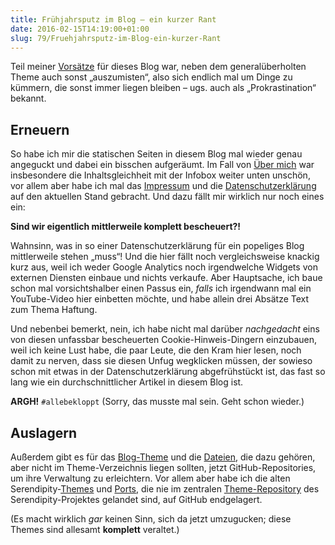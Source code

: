 ```yaml
---
title: Frühjahrsputz im Blog – ein kurzer Rant
date: 2016-02-15T14:19:00+01:00
slug: 79/Fruehjahrsputz-im-Blog-ein-kurzer-Rant
---
```


Teil meiner [Vorsätze](/archiv/67/Ausblick-2016.html) für dieses Blog war, neben dem generalüberholten Theme auch sonst „auszumisten“, also sich endlich mal um Dinge zu kümmern, die sonst immer liegen bleiben – ugs. auch als „Prokrastination“ bekannt.

## Erneuern

So habe ich mir die statischen Seiten in diesem Blog mal wieder genau angeguckt und dabei ein bisschen aufgeräumt. Im Fall von [Über mich](/about/) war insbesondere die Inhaltsgleichheit mit der Infobox weiter unten unschön, vor allem aber habe ich mal das [Impressum](/impressum/) und die [Datenschutzerklärung](/datenschutz/) auf den aktuellen Stand gebracht. Und dazu fällt mir wirklich nur noch eines ein:

**Sind wir eigentlich mittlerweile komplett bescheuert?!**

Wahnsinn, was in so einer Datenschutzerklärung für ein popeliges Blog mittlerweile stehen „muss“! Und die hier fällt noch vergleichsweise knackig kurz aus, weil ich weder Google Analytics noch irgendwelche Widgets von externen Diensten einbaue und nichts verkaufe. Aber Hauptsache, ich baue schon mal vorsichtshalber einen Passus ein, _falls_ ich irgendwann mal ein YouTube-Video hier einbetten möchte, und habe allein drei Absätze Text zum Thema Haftung.

Und nebenbei bemerkt, nein, ich habe nicht mal darüber _nachgedacht_ eins von diesen unfassbar bescheuerten Cookie-Hinweis-Dingern einzubauen, weil ich keine Lust habe, die paar Leute, die den Kram hier lesen, noch damit zu nerven, dass sie diesen Unfug wegklicken müssen, der sowieso schon mit etwas in der Datenschutzerklärung abgefrühstückt ist, das fast so lang wie ein durchschnittlicher Artikel in diesem Blog ist.

**ARGH!** `#allebekloppt` (Sorry, das musste mal sein. Geht schon wieder.)

## Auslagern

Außerdem gibt es für das [Blog-Theme](https://github.com/yellowled/blog-theme) und die [Dateien](https://github.com/yellowled/blog-root), die dazu gehören, aber nicht im Theme-Verzeichnis liegen sollten, jetzt GitHub-Repositories, um ihre Verwaltung zu erleichtern. Vor allem aber habe ich die alten Serendipity-[Themes](https://github.com/yellowled/serendipity-themes) und [Ports](https://github.com/yellowled/serendipity-ports), die nie im zentralen [Theme-Repository](http://spartacus.s9y.org/index.php?mode=template_all) des Serendipity-Projektes gelandet sind, auf GitHub endgelagert.

(Es macht wirklich _gar_ keinen Sinn, sich da jetzt umzugucken; diese Themes sind allesamt **komplett** veraltet.)
